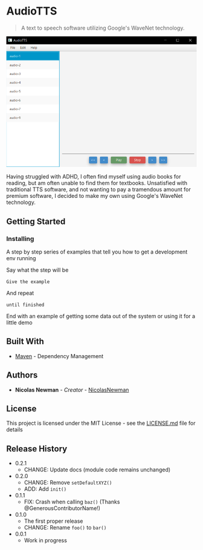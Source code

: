 # AudioTTS
> A text to speech software utilizing Google's WaveNet technology. 

![](header.png)

Having struggled with ADHD, I often find myself using audio books for reading, but am often unable to find them for 
textbooks. Unsatisfied with traditional TTS software, and not wanting to pay a tramendous amount for premium software,
I decided to make my own using Google's WaveNet technology.

## Getting Started

### Installing

A step by step series of examples that tell you how to get a development env running

Say what the step will be

```
Give the example
```

And repeat

```
until finished
```

End with an example of getting some data out of the system or using it for a little demo


## Built With

* [Maven](https://maven.apache.org/) - Dependency Management

## Authors

* **Nicolas Newman** - *Creator* - [NicolasNewman](https://github.com/NicolasNewman)

## License

This project is licensed under the MIT License - see the [LICENSE.md](LICENSE.md) file for details

## Release History

* 0.2.1
    * CHANGE: Update docs (module code remains unchanged)
* 0.2.0
    * CHANGE: Remove `setDefaultXYZ()`
    * ADD: Add `init()`
* 0.1.1
    * FIX: Crash when calling `baz()` (Thanks @GenerousContributorName!)
* 0.1.0
    * The first proper release
    * CHANGE: Rename `foo()` to `bar()`
* 0.0.1
    * Work in progress